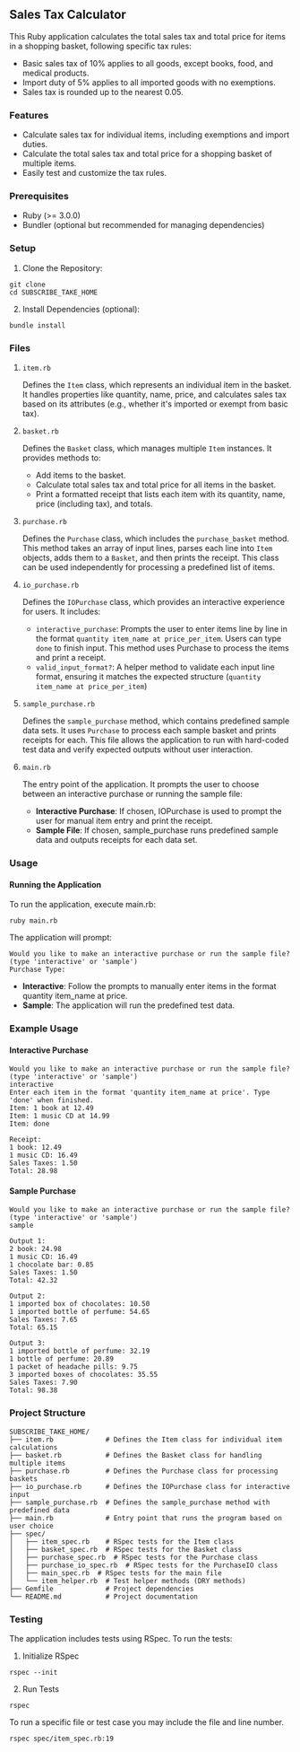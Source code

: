 ## Sales Tax Calculator
This Ruby application calculates the total sales tax and total price for items in a shopping basket, following specific tax rules:
- Basic sales tax of 10% applies to all goods, except books, food, and medical products.
- Import duty of 5% applies to all imported goods with no exemptions.
- Sales tax is rounded up to the nearest 0.05.

### Features
- Calculate sales tax for individual items, including exemptions and import duties.
- Calculate the total sales tax and total price for a shopping basket of multiple items.
- Easily test and customize the tax rules.

### Prerequisites
- Ruby (>= 3.0.0)
- Bundler (optional but recommended for managing dependencies)

### Setup
1. Clone the Repository:
```
git clone
cd SUBSCRIBE_TAKE_HOME
```
2. Install Dependencies (optional):
```
bundle install
```

### Files
1. `item.rb`

    Defines the `Item` class, which represents an individual item in the basket. It handles properties like quantity, name, price, and calculates sales tax based on its attributes (e.g., whether it's imported or exempt from basic tax).

2. `basket.rb`

    Defines the `Basket` class, which manages multiple `Item` instances. It provides methods to:
   - Add items to the basket.
   - Calculate total sales tax and total price for all items in the basket.
   - Print a formatted receipt that lists each item with its quantity, name, price (including tax), and totals.

3. `purchase.rb`

    Defines the `Purchase` class, which includes the `purchase_basket` method. This method takes an array of input lines, parses each line into `Item` objects, adds them to a `Basket`, and then prints the receipt. This class can be used independently for processing a predefined list of items.

4. `io_purchase.rb`
   
    Defines the `IOPurchase` class, which provides an interactive experience for users. It includes:
   - `interactive_purchase`: Prompts the user to enter items line by line in the format `quantity item_name at price_per_item`. Users can type `done` to finish input. This method uses Purchase to process the items and print a receipt.
   - `valid_input_format?`: A helper method to validate each input line format, ensuring it matches the expected structure (`quantity item_name at price_per_item`)

5. `sample_purchase.rb`

    Defines the `sample_purchase` method, which contains predefined sample data sets. It uses `Purchase` to process each sample basket and prints receipts for each. This file allows the application to run with hard-coded test data and verify expected outputs without user interaction.

6. `main.rb`

   The entry point of the application. It prompts the user to choose between an interactive purchase or running the sample file:

   - **Interactive Purchase**: If chosen, IOPurchase is used to prompt the user for manual item entry and print the receipt. 
   - **Sample File**: If chosen, sample_purchase runs predefined sample data and outputs receipts for each data set.


### Usage
#### Running the Application
To run the application, execute main.rb:
```
ruby main.rb
```
The application will prompt:
```
Would you like to make an interactive purchase or run the sample file? (type 'interactive' or 'sample')
Purchase Type:
```
- **Interactive**: Follow the prompts to manually enter items in the format quantity item_name at price.
- **Sample**: The application will run the predefined test data.

### Example Usage
#### Interactive Purchase
```
Would you like to make an interactive purchase or run the sample file? (type 'interactive' or 'sample')
interactive
Enter each item in the format 'quantity item_name at price'. Type 'done' when finished.
Item: 1 book at 12.49
Item: 1 music CD at 14.99
Item: done

Receipt:
1 book: 12.49
1 music CD: 16.49
Sales Taxes: 1.50
Total: 28.98
```
#### Sample Purchase
```
Would you like to make an interactive purchase or run the sample file? (type 'interactive' or 'sample')
sample

Output 1:
2 book: 24.98
1 music CD: 16.49
1 chocolate bar: 0.85
Sales Taxes: 1.50
Total: 42.32

Output 2:
1 imported box of chocolates: 10.50
1 imported bottle of perfume: 54.65
Sales Taxes: 7.65
Total: 65.15

Output 3:
1 imported bottle of perfume: 32.19
1 bottle of perfume: 20.89
1 packet of headache pills: 9.75
3 imported boxes of chocolates: 35.55
Sales Taxes: 7.90
Total: 98.38
```

### Project Structure
```
SUBSCRIBE_TAKE_HOME/
├── item.rb             # Defines the Item class for individual item calculations
├── basket.rb           # Defines the Basket class for handling multiple items
├── purchase.rb         # Defines the Purchase class for processing baskets
├── io_purchase.rb      # Defines the IOPurchase class for interactive input
├── sample_purchase.rb  # Defines the sample_purchase method with predefined data
├── main.rb             # Entry point that runs the program based on user choice
├── spec/
│   ├── item_spec.rb    # RSpec tests for the Item class
│   ├── basket_spec.rb  # RSpec tests for the Basket class
│   ├── purchase_spec.rb  # RSpec tests for the Purchase class
│   ├── purchase_io_spec.rb  # RSpec tests for the PurchaseIO class
│   ├── main_spec.rb  # RSpec tests for the main file
│   └── item_helper.rb  # Test helper methods (DRY methods)
├── Gemfile             # Project dependencies
└── README.md           # Project documentation
```

### Testing
The application includes tests using RSpec. To run the tests:

1. Initialize RSpec
```
rspec --init
```
2. Run Tests
```
rspec
```
To run a specific file or test case you may include the file and line number.
```
rspec spec/item_spec.rb:19
```
